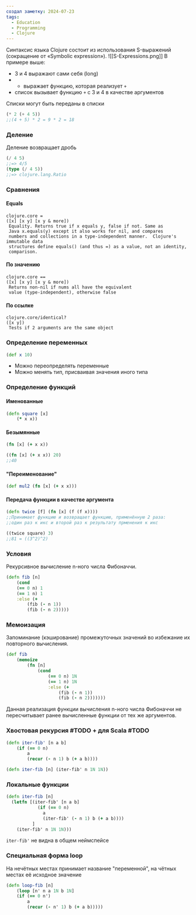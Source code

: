 ```yaml
---
создал заметку: 2024-07-23
tags:
  - Education
  - Programming
  - Clojure
---
```

Синтаксис языка Clojure состоит из использования S-выражений (сокращение от «Symbolic expression»).
![[S-Expressions.png]]
В примере выше:
- 3 и 4 выражают сами себя (long)
- + выражает функцию, которая реализует `+`
- список вызывает функцию `+` с 3 и 4 в качестве аргументов

Списки могут быть переданы в списки
```lisp
(* 2 (+ 4 5))
;;(4 + 5) * 2 = 9 * 2 = 18
```

### Деление
Деление возвращает дробь
```lisp
(/ 4 5)
;;=> 4/5
(type (/ 4 5))
;;=> clojure.lang.Ratio
```
### Сравнения
#### Equals
```
clojure.core =  
([x] [x y] [x y & more])  
 Equality. Returns true if x equals y, false if not. Same as  
 Java x.equals(y) except it also works for nil, and compares  
 numbers and collections in a type-independent manner.  Clojure's immutable data  
 structures define equals() (and thus =) as a value, not an identity,  
 comparison.
```
#### По значению
```
clojure.core ==  
([x] [x y] [x y & more])  
 Returns non-nil if nums all have the equivalent  
 value (type-independent), otherwise false
```
#### По ссылке
```
clojure.core/identical?  
([x y])  
 Tests if 2 arguments are the same object
```
### Определение переменных
```clojure
(def x 10)
```
- Можно переопределять переменные
- Можно менять тип, присваивая значения иного типа
###  Определение функций
#### Именованные
```clojure
(defn square [x]
	(* x x))
```
#### Безымянные
```clojure
(fn [x] (+ x x))

((fn [x] (+ x x)) 20)
;;40
```
#### "Переименование"
```clojure
(def mul2 (fn [x] (+ x x)))
```
#### Передача функции в качестве аргумента
```clojure
(defn twice [f] (fn [x] (f (f x))))
;;Принимает функцию и возвращает функцию, применённую 2 раза:
;;один раз к икс и второй раз к результату прменения к икс

((twice square) 3)
;;81 = ((3^2)^2)
```
### Условия
Рекурсивное вычисление n-ного числа Фибоначчи.
```clojure
(defn fib [n]
	(cond
	(== 0 n) 1
	(== 1 n) 1
	:else (+
		(fib (- n 1))
		(fib (- n 2)))))
```
### Мемоизация
Запоминание (кэширование) промежуточных значений во избежание их повторного вычисления.
```clojure
(def fib
	(memoize
		(fn [n]
			(cond
				(== 0 n) 1N
				(== 1 n) 1N
				:else (+
					(fib (- n 1))
					(fib (- n 2)))))))
```
Данная реализация функции вычисления n-ного числа Фибоначчи не пересчитывает ранее вычисленные функции от тех же аргументов.
### Хвостовая рекурсия #TODO + для Scala #TODO
```clojure
(defn iter-fib' [n a b]
	(if (== 0 n)
		a
		(recur (- n 1) b (+ a b))))

(defn iter-fib [n] (iter-fib' n 1N 1N))
```
### Локальные функции
```clojure
(defn iter-fib [n]  
  (letfn [(iter-fib' [n a b]  
            (if (== 0 n)  
              a  
              (iter-fib' (- n 1) b (+ a b))))  
          ]  
    (iter-fib' n 1N 1N)))
```
`iter-fib'` не видна в общем неймспейсе
### Специальная форма loop
На нечётных местах принимает название "переменной", на чётных местах её исходное значение
```clojure
(defn loop-fib [n]
	(loop [n' n a 1N b 1N]
	(if (== 0 n')
		a
		(recur (- n' 1) b (+ a b)))))
```


